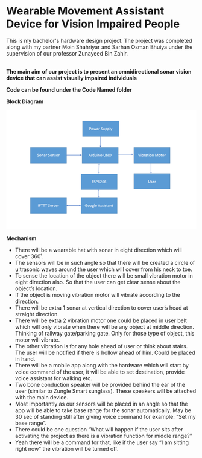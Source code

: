 # Wearable Movement Assistant Device for Vision Impaired People

This is my bachelor's hardware design project. The project was completed along with my partner Moin Shahriyar and Sarhan Osman Bhuiya under the supervision of our professor Zunayeed Bin Zahir. <br> <br>

**The main aim of our project is to present an omnidirectional sonar vision device that can assist visually impaired individuals**

**Code can be found under the Code Named folder**

**Block Diagram**

![ss1](https://github.com/farjana0721/Wearable-Movement-Assistant-Device-for-Vision-Impaired-People/blob/main/ss1.PNG)

**Mechanism**

- There will be a wearable hat with sonar in eight direction which will cover 360˚. 
-	The sensors will be in such angle so that there will be created a circle of ultrasonic waves around the user which will cover from his neck to toe. 
-	To sense the location of the object there will be small vibration motor in eight direction also. So that the user can get clear sense about the object’s location. 
-	If the object is moving vibration motor will vibrate according to the direction. 
-	There will be extra 1 sonar at vertical direction to cover user’s head at straight direction. 
-	There will be extra 2 vibration motor one could be placed in user belt which will only vibrate when there will be any object at middle direction. Thinking of railway gate/parking gate. Only for those type of object, this motor will vibrate. 
-	The other vibration is for any hole ahead of user or think about stairs. The user will be notified if there is hollow ahead of him. Could be placed in hand.
-	There will be a mobile app along with the hardware which will start by voice command of the user, it will be able to set destination, provide voice assistant for walking etc.
-	Two bone conduction speaker will be provided behind the ear of the user (similar to Zungle Smart sunglass). These speakers will be attached with the main device. 
-	Most importantly as our sensors will be placed in an angle so that the app will be able to take base range for the sonar automatically. May be 30 sec of standing still after giving voice command for example: “Set my base range”. 
-	There could be one question “What will happen if the user sits after activating the project as there is a vibration function for middle range?”
-	Yeah there will be a command for that, like if the user say “I am sitting right now” the vibration will be turned off.
  
